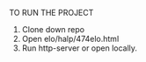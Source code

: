TO RUN THE PROJECT

1. Clone down repo
2. Open elo/halp/474elo.html
3. Run http-server or open locally.
